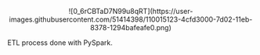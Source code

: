 
<p align="center"> ![0_6rCBTaD7N99u8qRT](https://user-images.githubusercontent.com/51414398/110015123-4cfd3000-7d02-11eb-8378-1294bafeafe0.png)</p>

ETL process done with PySpark.
